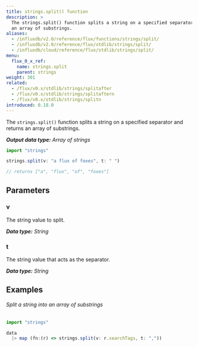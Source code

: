 ```yaml
---
title: strings.split() function
description: >
  The strings.split() function splits a string on a specified separator and returns
  an array of substrings.
aliases:
  - /influxdb/v2.0/reference/flux/functions/strings/split/
  - /influxdb/v2.0/reference/flux/stdlib/strings/split/
  - /influxdb/cloud/reference/flux/stdlib/strings/split/
menu:
  flux_0_x_ref:
    name: strings.split
    parent: strings
weight: 301
related:
  - /flux/v0.x/stdlib/strings/splitafter
  - /flux/v0.x/stdlib/strings/splitaftern
  - /flux/v0.x/stdlib/strings/splitn
introduced: 0.18.0
---
```


The `strings.split()` function splits a string on a specified separator and returns
an array of substrings.

_**Output data type:** Array of strings_

```js
import "strings"

strings.split(v: "a flux of foxes", t: " ")

// returns ["a", "flux", "of", "foxes"]
```

## Parameters

### v
The string value to split.

_**Data type:** String_

### t
The string value that acts as the separator.

_**Data type:** String_

## Examples

###### Split a string into an array of substrings
```js
import "strings"

data
  |> map (fn:(r) => strings.split(v: r.searchTags, t: ","))
```
